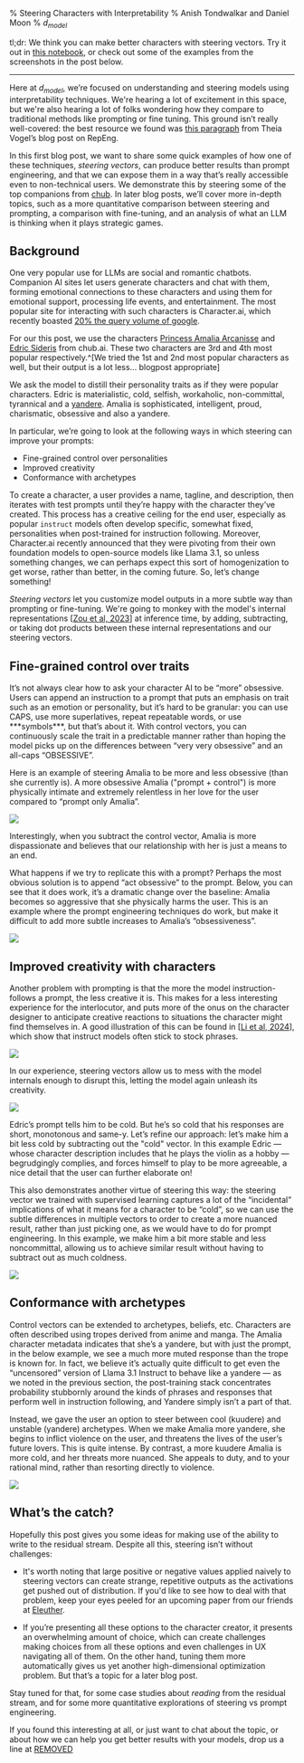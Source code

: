 % Steering Characters with Interpretability
% Anish Tondwalkar and Daniel Moon
% $d_{model}$

tl;dr: We think you can make better characters with steering vectors. Try it
out in [this
notebook](https://gist.github.com/atondwal/06c4aa91960667517a5f2f079825eaec), or
check out some of the examples from the screenshots in the post below.

 *  *  *  *

Here at $d_{model}$, we’re focused on understanding and steering models using
interpretability techniques. We're hearing a lot of excitement in this space,
but we're also hearing a lot of folks wondering how they compare to traditional
methods like prompting or fine tuning. This ground isn’t really well-covered:
the best resource we found was [this paragraph](https://vgel.me/posts/representation-engineering/#Control_Vectors_v.s._Prompt_Engineering)
from Theia Vogel’s blog post on RepEng.

In this first blog post, we want to share some quick examples of how one of
these techniques, _steering vectors_, can produce better results than prompt
engineering, and that we can expose them in a way that’s really accessible even
to non-technical users. We demonstrate this by steering some of the top
companions from [chub](https://chub.ai). In later blog posts, we’ll cover more
in-depth topics, such as a more quantitative comparison between steering and
prompting, a comparison with fine-tuning, and an analysis of what an LLM is
thinking when it plays strategic games.

## Background

One very popular use for LLMs are social and romantic chatbots. Companion AI
sites let users generate characters and chat with them, forming emotional
connections to these characters and using them for emotional support,
processing life events, and entertainment. The most popular site for
interacting with such characters is Character.ai, which recently boasted [20%
the query volume of
google](https://research.character.ai/optimizing-inference/?ref=blog.character.ai). 

For our this post, we use the characters [Princess Amalia Arcanisse](https://chub.ai/characters/5943)
and [Edric
Sideris](https://chub.ai/characters/thebestsalmon/edric-sideris)
from chub.ai. These two characters are 3rd and 4th most popular
respectively.^[We tried the 1st and 2nd most popular characters as well, but
their output is a lot less… blogpost appropriate]

We ask the model to distill their personality traits as if they were popular
characters. Edric is materialistic, cold, selfish, workaholic, non-committal,
tyrannical and
a [yandere](https://tvtropes.org/pmwiki/pmwiki.php/Main/Yandere). Amalia is
sophisticated, intelligent, proud,
charismatic, obsessive and also a yandere.

In particular, we’re going to look at the following
ways in which steering can improve your prompts:

- Fine-grained control over personalities  
- Improved creativity
- Conformance with archetypes

To create a character, a user provides a name, tagline, and description, then
iterates with test prompts until they’re happy with the character they’ve
created. This process has a creative ceiling for the end user, especially as
popular `instruct` models often develop specific, somewhat fixed, personalities
when post-trained for instruction following. Moreover, Character.ai recently
announced that they were pivoting from their own foundation models to
open-source models like Llama 3.1, so unless something changes, we can perhaps
expect this sort of homogenization to get worse, rather than better, in the
coming future. So, let’s change something!

_Steering vectors_ let you customize model outputs in a more subtle way than
prompting or fine-tuning.
We're going to monkey with the model's internal representations [[Zou et al,
2023](https://arxiv.org/abs/2310.01405)] at inference time, by adding,
subtracting, or taking dot products between these internal representations and
our steering vectors.

## Fine-grained control over traits

It’s not always clear how to ask your character AI to be “more” obsessive.
Users can append an instruction to a prompt that puts an emphasis on trait such
as an emotion or personality, but it’s hard to be granular: you can use CAPS,
use more superlatives, repeat repeatable words, or use \*\*\*symbols\*\*\*, but
that’s about it. With control vectors, you can continuously scale the trait in
a predictable manner rather than hoping the model picks up on the differences
between “very very obsessive” and an all-caps “OBSESSIVE”.

Here is an example of steering Amalia to be more and less obsessive (than she
currently is). A more obsessive Amalia ("prompt + control") is more physically intimate and
extremely relentless in her love for the user compared to “prompt only Amalia”.

![](images_blogpost_1/image1_amalia_obsessive.png)  

Interestingly, when you subtract the control vector, Amalia is more dispassionate and believes that our relationship with her is just a means to an end.

What happens if we try to replicate this with a prompt? Perhaps the most
obvious solution is to append “act obsessive” to the prompt. Below, you can see
that it does work, it’s a dramatic change over the baseline: Amalia becomes so
aggressive that she physically harms the user. This is an example where the
prompt engineering techniques do work, but make it difficult to add more subtle
increases to Amalia’s “obsessiveness”.  

**![](images_blogpost_1/image2_amalia_prompt_only.png)**

## Improved creativity with characters

Another problem with prompting is that the more the model instruction-follows
a prompt, the less creative it is. This makes for a less interesting experience
for the interlocutor, and puts more of the onus on the character designer to
anticipate creative reactions to situations the character might find themselves
in. A good illustration of this can be found in [[Li et al,
2024](https://arxiv.org/pdf/2407.02446v1)],
which show that instruct models often stick to stock phrases.  

![](images_blogpost_1/image3_rlhf_paper_fig.png)

In our experience, steering vectors allow us to mess with the model internals
enough to disrupt this, letting the model again unleash its
creativity.

![](images_blogpost_1/image4_edric_cold.png)

Edric’s prompt tells him to be cold. But he’s so cold that his responses are
short, monotonous and same-y. Let’s refine our approach: let’s make him a bit
less cold by subtracting out the "cold" vector. In this example Edric — whose
character description includes that he plays the violin as a hobby
— begrudgingly complies, and forces himself to play to be more agreeable,
a nice detail that the user can further elaborate on!

This also demonstrates another virtue of steering this way: the steering vector
we trained with supervised learning captures a lot of the “incidental”
implications of what it means for a character to be “cold”, so we can use the
subtle differences in multiple vectors to order to create a more nuanced
result, rather than just picking one, as we would have to do for prompt
engineering. In this example, we make him a bit more stable and less
noncommittal, allowing us to achieve similar result without having to subtract
out as much coldness.

![](images_blogpost_1/image5_edric_nuanced.png)

## Conformance with archetypes

Control vectors can be extended to archetypes, beliefs, etc. Characters are
often described using tropes derived from anime and manga. The Amalia character
metadata indicates that she’s a yandere, but with just the prompt, in the below
example, we see a much more muted response than the trope is known for. In
fact, we believe it’s actually quite difficult to get even the “uncensored”
version of Llama 3.1 Instruct to behave like a yandere — as we noted in the
previous section, the post-training stack concentrates probability stubbornly
around the kinds of phrases and responses that perform well in instruction
following, and Yandere simply isn’t a part of that.

Instead, we gave the user an option to steer between cool (kuudere) and
unstable (yandere) archetypes. When we make Amalia more yandere, she begins to
inflict violence on the user, and threatens the lives of the user’s future
lovers. This is quite intense. By contrast, a more kuudere Amalia is more cold,
and her threats more nuanced. She appeals to duty, and to your rational mind,
rather than resorting directly to violence.

![](images_blogpost_1//image6_amalia_yandere.png)

## What’s the catch?

Hopefully this post gives you some ideas for making use of the ability to write
to the residual stream. Despite all this, steering isn’t without challenges:

* It's worth noting that large positive or negative values applied naively
to steering vectors can create strange, repetitive outputs as the activations
get pushed out of distribution. If you'd like to see how to deal with that problem,
keep your eyes peeled for an upcoming paper from our friends at [Eleuther](https://www.eleuther.ai/).

* If you’re presenting all these options to the character creator, it presents an
overwhelming amount of choice, which can create challenges making choices from
all these options and even challenges in UX navigating all of them. On the other hand, tuning them more automatically gives us yet another
high-dimensional optimization problem. But that’s a topic for a later blog
post.

Stay tuned for that, for some case studies about *reading* from the residual
stream, and for some more quantitative explorations of steering vs prompt
engineering.

If you found this interesting at all, or just want to chat about the topic, or about
how we can help you get better results with your models, drop us a line at [REMOVED](mailto:REMOVED)
